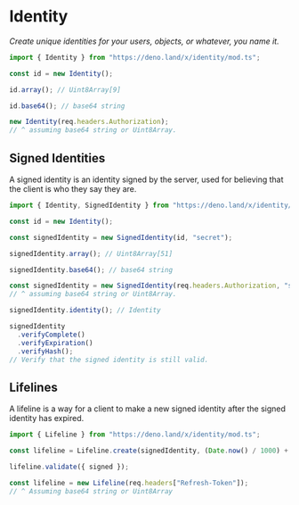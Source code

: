 # Identity

_Create unique identities for your users, objects, or whatever, you name it._

```ts
import { Identity } from "https://deno.land/x/identity/mod.ts";

const id = new Identity();

id.array(); // Uint8Array[9]

id.base64(); // base64 string

new Identity(req.headers.Authorization);
// ^ assuming base64 string or Uint8Array.
```

## Signed Identities

A signed identity is an identity signed by the server, used for believing that
the client is who they say they are.

```ts
import { Identity, SignedIdentity } from "https://deno.land/x/identity/mod.ts";

const id = new Identity();

const signedIdentity = new SignedIdentity(id, "secret");

signedIdentity.array(); // Uint8Array[51]

signedIdentity.base64(); // base64 string

const signedIdentity = new SignedIdentity(req.headers.Authorization, "secret");
// ^ assuming base64 string or Uint8Array.

signedIdentity.identity(); // Identity

signedIdentity
  .verifyComplete()
  .verifyExpiration()
  .verifyHash();
// Verify that the signed identity is still valid.
```

## Lifelines

A lifeline is a way for a client to make a new signed identity after the signed
identity has expired.

```ts
import { Lifeline } from "https://deno.land/x/identity/mod.ts";

const lifeline = Lifeline.create(signedIdentity, (Date.now() / 1000) + 604800);

lifeline.validate({ signed });

const lifeline = new Lifeline(req.headers["Refresh-Token"]);
// ^ Assuming base64 string or Uint8Array
```
